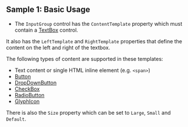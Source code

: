 ## Sample 1: Basic Usage

* The `InputGroup` control has the `ContentTemplate` property which must contain a [TextBox](/docs/controls/builtin/TextBox/{branch}) control.

It also has the `LeftTemplate` and `RightTemplate` properties that define the content on the left and right of the textbox.

The following types of content are supported in these templates:

* Text content or single HTML inline element (e.g. `<span>`)
* [Button](/docs/controls/bootstrap/Button/{branch})
* [DropDownButton](/docs/controls/bootstrap/DropDownButton/{branch})
* [CheckBox](/docs/controls/bootstrap/CheckBox/{branch}) 
* [RadioButton](/docs/controls/bootstrap/RadioButton/{branch}) 
* [GlyphIcon](/docs/controls/bootstrap/GlyphIcon/{branch}) 

There is also the `Size` property which can be set to `Large`, `Small` and `Default`.
